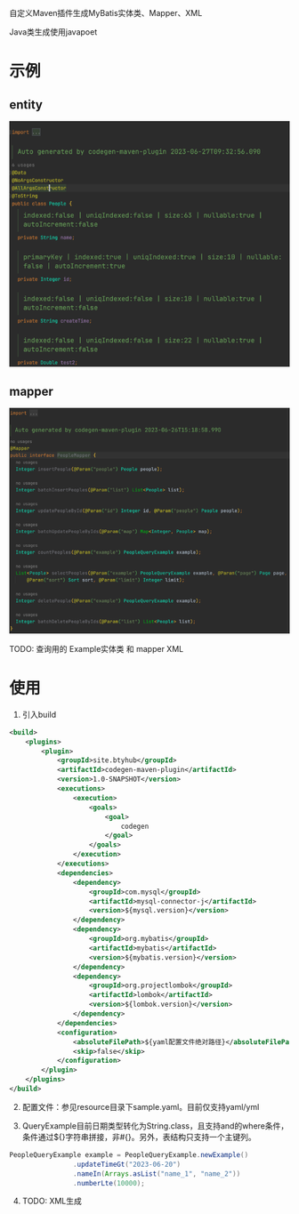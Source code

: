自定义Maven插件生成MyBatis实体类、Mapper、XML

Java类生成使用javapoet

# 示例
## entity
![](doc/image/entity.png)
## mapper
![](doc/image/mapper.png)

TODO: 查询用的 Example实体类 和 mapper XML

# 使用
1. 引入build
```xml
<build>
    <plugins>
        <plugin>
            <groupId>site.btyhub</groupId>
            <artifactId>codegen-maven-plugin</artifactId>
            <version>1.0-SNAPSHOT</version>
            <executions>
                <execution>
                    <goals>
                        <goal>
                            codegen
                        </goal>
                    </goals>
                </execution>
            </executions>
            <dependencies>
                <dependency>
                    <groupId>com.mysql</groupId>
                    <artifactId>mysql-connector-j</artifactId>
                    <version>${mysql.version}</version>
                </dependency>
                <dependency>
                    <groupId>org.mybatis</groupId>
                    <artifactId>mybatis</artifactId>
                    <version>${mybatis.version}</version>
                </dependency>
                <dependency>
                    <groupId>org.projectlombok</groupId>
                    <artifactId>lombok</artifactId>
                    <version>${lombok.version}</version>
                </dependency>
            </dependencies>
            <configuration>
                <absoluteFilePath>${yaml配置文件绝对路径}</absoluteFilePath>
                <skip>false</skip>
            </configuration>
        </plugin>
    </plugins>
</build>
```

2. 配置文件：参见resource目录下sample.yaml。目前仅支持yaml/yml

3. QueryExample目前日期类型转化为String.class，且支持and的where条件，条件通过${}字符串拼接，非#{}。另外，表结构只支持一个主键列。
```java
PeopleQueryExample example = PeopleQueryExample.newExample()
                .updateTimeGt("2023-06-20")
                .nameIn(Arrays.asList("name_1", "name_2"))
                .numberLte(10000);
```
4. TODO: XML生成
